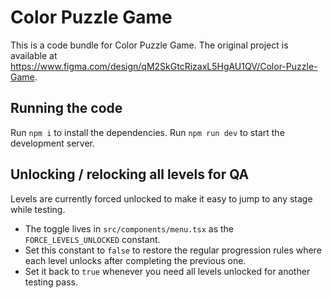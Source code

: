 # Color Puzzle Game

This is a code bundle for Color Puzzle Game. The original project is available at https://www.figma.com/design/qM2SkGtcRizaxL5HgAU1QV/Color-Puzzle-Game.

## Running the code

Run `npm i` to install the dependencies.
Run `npm run dev` to start the development server.

## Unlocking / relocking all levels for QA

Levels are currently forced unlocked to make it easy to jump to any stage while testing.

- The toggle lives in `src/components/menu.tsx` as the `FORCE_LEVELS_UNLOCKED` constant.
- Set this constant to `false` to restore the regular progression rules where each level unlocks after completing the previous one.
- Set it back to `true` whenever you need all levels unlocked for another testing pass.
